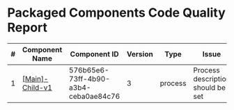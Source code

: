 # Packaged Components Code Quality Report
|#|Component Name|Component ID|Version|Type|Issue|Issue Type|Priority|
|---|---|---|---|---|---|---|---|
|1|[[Main]-Child-v1](Report/Training-Darko-Mirchevski/Root/Parent/Child/[Main]-Child-v1.xml)|576b65e6-73ff-4b90-a3b4-ceba0ae84c76|3|process|Process description should be set|CODE_SMELL|MINOR|
